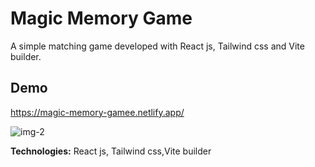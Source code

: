 # Magic Memory Game
A simple matching game developed with React js, Tailwind css and Vite builder.

## Demo
https://magic-memory-gamee.netlify.app/

![img-2](https://user-images.githubusercontent.com/30315981/193421321-410b58c8-0cdd-4462-baab-58a80395b28f.jpg)

**Technologies:** React js, Tailwind css,Vite builder
